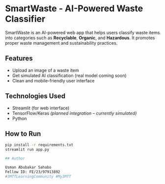 # SmartWaste - AI-Powered Waste Classifier

SmartWaste is an AI-powered web app that helps users classify waste items into categories such as **Recyclable**, **Organic**, and **Hazardous**. It promotes proper waste management and sustainability practices.

## Features

- Upload an image of a waste item
- Get simulated AI classification (real model coming soon)
- Clean and mobile-friendly user interface

## Technologies Used

- Streamlit (for web interface)
- TensorFlow/Keras *(planned integration – currently simulated)*
- Python

## How to Run

```bash
pip install -r requirements.txt
streamlit run app.py

## Author

Usman Abubakar Sahabo  
Fellow ID: FE/23/97913892  
#3MTTLearningCommunity #My3MTT
